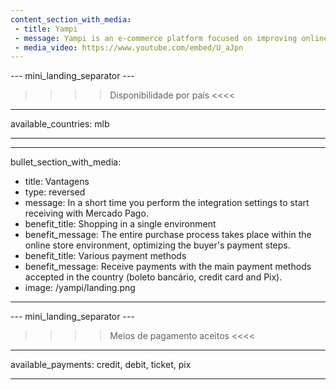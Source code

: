 ```yaml
---
content_section_with_media:
 - title: Yampi
 - message: Yampi is an e-commerce platform focused on improving online buying and selling processes. Integration with Mercado Pago will allow your e-commerce to receive payments quickly and securely, whether traditional or dropshipping.
 - media_video: https://www.youtube.com/embed/U_aJpn 
---
```


--- mini_landing_separator ---
 
>>>> Disponibilidade por país <<<<
---
available_countries: mlb

---

---
bullet_section_with_media:
 - title: Vantagens
 - type: reversed
 - message: In a short time you perform the integration settings to start receiving with Mercado Pago.
 - benefit_title: Shopping in a single environment
 - benefit_message: The entire purchase process takes place within the online store environment, optimizing the buyer's payment steps.
 - benefit_title: Various payment methods
 - benefit_message: Receive payments with the main payment methods accepted in the country (boleto bancário, credit card and Pix).
 - image: /yampi/landing.png
---
 
--- mini_landing_separator ---
 
>>>> Meios de pagamento aceitos <<<<

---
available_payments: credit, debit, ticket, pix

---